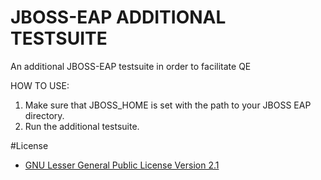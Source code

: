 # JBOSS-EAP ADDITIONAL TESTSUITE
An additional JBOSS-EAP testsuite in order to facilitate QE


HOW TO USE:

1. Make sure that JBOSS_HOME is set with the path to your JBOSS EAP directory.
2. Run the additional testsuite.


#License 
* [GNU Lesser General Public License Version 2.1](http://www.gnu.org/licenses/lgpl-2.1-standalone.html)
